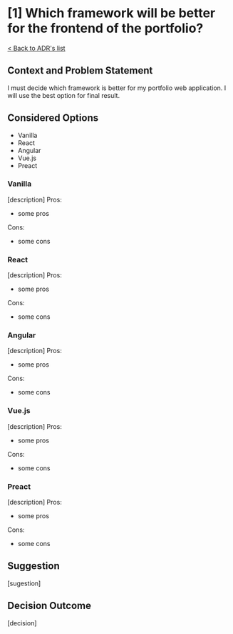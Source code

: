 # [1] Which framework will be better for the frontend of the portfolio?
[< Back to ADR's list](README.md)

## Context and  Problem Statement
I must decide which framework is better for my portfolio web application. I will use the best option for final result.

## Considered Options
- Vanilla
- React
- Angular
- Vue.js
- Preact

### Vanilla
[description]
Pros:
- some pros

Cons:
- some cons

### React
[description]
Pros:
- some pros

Cons:
- some cons

### Angular
[description]
Pros:
- some pros

Cons:
- some cons

### Vue.js
[description]
Pros:
- some pros

Cons:
- some cons

### Preact
[description]
Pros:
- some pros

Cons:
- some cons

## Suggestion
[sugestion]

## Decision Outcome
[decision]